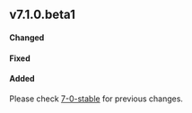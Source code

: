 ## v7.1.0.beta1

#### Changed

#### Fixed

#### Added

Please check [7-0-stable](https://github.com/rails-sqlserver/activerecord-sqlserver-adapter/blob/7-0-stable/CHANGELOG.md) for previous changes.
